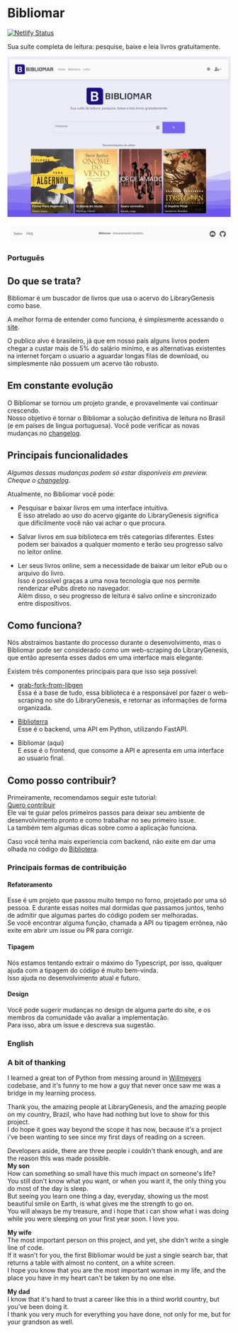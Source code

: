 # Bibliomar
[![Netlify Status](https://api.netlify.com/api/v1/badges/bd4c5d37-8033-4b0f-abc4-7f8203e957a5/deploy-status)](https://app.netlify.com/sites/bibliomar/deploys)


Sua suíte completa de leitura: pesquise, baixe e leia livros gratuitamente.

<div align="center">
  <img alt="preview" src="./images/bibliomar-search-full.png">
</div>

### Português
## Do que se trata?
Bibliomar é um buscador de livros que usa o acervo do LibraryGenesis como base.  

A melhor forma de entender como funciona, é simplesmente acessando o [site](https://bibliomar.site).  

O publico alvo é brasileiro, já que em nosso país alguns livros podem chegar a custar mais de 5% do salário minímo, e as alternativas
existentes na internet forçam o usuario a aguardar longas filas de download, ou simplesmente não possuem um acervo tão robusto.

## Em constante evolução
O Bibliomar se tornou um projeto grande, e provavelmente vai continuar crescendo.  
Nosso objetivo é tornar o Bibliomar a solução definitiva de leitura no Brasil (e em países de lingua portuguesa).
Você pode verificar as novas mudanças no [changelog](CHANGELOG.md).

## Principais funcionalidades
*Algumas dessas mudanças podem só estar disponíveis em preview. Cheque o [changelog](CHANGELOG.md)*.  

Atualmente, no Bibliomar você pode:  
- Pesquisar e baixar livros em uma interface intuitiva.  
E isso atrelado ao uso do acervo gigante do LibraryGenesis significa que dificilmente você não vai achar o que procura.


- Salvar livros em sua biblioteca em três categorias diferentes. Estes podem ser baixados a qualquer momento e terão seu progresso salvo no leitor online.


- Ler seus livros online, sem a necessidade de baixar um leitor ePub ou o arquivo do livro.  
Isso é possível graças a uma nova tecnologia que nos permite renderizar ePubs direto no navegador.  
Além disso, o seu progresso de leitura é salvo online e sincronizado entre dispositivos.

## Como funciona?
Nós abstraimos bastante do processo durante o desenvolvimento, mas o Bibliomar pode ser considerado como um web-scraping do LibraryGenesis, que então apresenta esses dados em uma interface mais elegante.

Existem três componentes principais para que isso seja possível:
- [grab-fork-from-libgen](https://github.com/Lamarcke/grab-fork-from-libgen)  
Essa é a base de tudo, essa biblioteca é a responsável por fazer o web-scraping no site do LibraryGenesis, e retornar as informações de forma organizada.


- [Biblioterra](https://github.com/Lamarcke/Biblioterra)  
Esse é o backend, uma API em Python, utilizando FastAPI.  


- Bibliomar (aqui)  
E esse é o frontend, que consome a API e apresenta em uma interface ao usuario final.  


## Como posso contribuir?

Primeiramente, recomendamos seguir este tutorial:  
[Quero contribuir](https://github.com/Lamarcke/bibliomar-react/blob/main/IMNEW.md)  
Ele vai te guiar pelos primeiros passos para deixar seu ambiente de desenvolvimento pronto e como trabalhar no seu primeiro issue.  
La também tem algumas dicas sobre como a aplicação funciona.

Caso você tenha mais experiencia com backend, não exite em dar uma olhada no código do [Bibliotera](https://github.com/Lamarcke/Biblioterra).

### Principais formas de contribuição
#### Refatoramento
Esse é um projeto que passou muito tempo no forno, projetado por uma só pessoa. 
E durante essas noites mal dormidas que passamos juntos, tenho de admitir que algumas partes do código podem ser melhoradas.  
Se você encontrar alguma função, chamada a API ou tipagem errônea, não exite em abrir um issue ou PR para corrigir.

#### Tipagem
Nós estamos tentando extrair o máximo do Typescript, por isso, qualquer ajuda com a tipagem do código é muito bem-vinda.  
Isso ajuda no desenvolvimento atual e futuro.

#### Design
Você pode sugerir mudanças no design de alguma parte do site, e os membros da comunidade vão avaliar a implementação.  
Para isso, abra um issue e descreva sua sugestão.

### English

### A bit of thanking
I learned a great ton of Python from messing around in [Willmeyers](https://github.com/willmeyers) codebase, and it's funny to me how a guy that never once saw me was a bridge in my learning process.

Thank you, the amazing people at LibraryGenesis, and the amazing people on my country, Brazil, who have had nothing but love to show for this project.  
I do hope it goes way beyond the scope it has now, because it's a project i've been wanting to see since my first days of reading on a screen.


Developers aside, there are three people i couldn't thank enough, and are the reason this was made possible.  
**My son**  
How can something so small have this much impact on someone's life?  
You still don't know what you want, or when you want it, the only thing you do most of the day is sleep.  
But seeing you learn one thing a day, everyday, showing us the most beautiful smile on Earth, is what gives me the strength to go on.  
You will always be my treasure, and i hope that i can show what i was doing while you were sleeping on your first year soon. I love you.

**My wife**  
The most important person on this project, and yet, she didn't write a single line of code.  
If it wasn't for you, the first Bibliomar would be just a single search bar, that returns a table with almost no content, on a white screen.  
I hope you know that you are the most important woman in my life, and the place you have in my heart can't be taken by no one else.

**My dad**  
I know that it's hard to trust a career like this in a third world country, but you've been doing it.  
I thank you very much for everything you have done, not only for me, but for your grandson as well.
